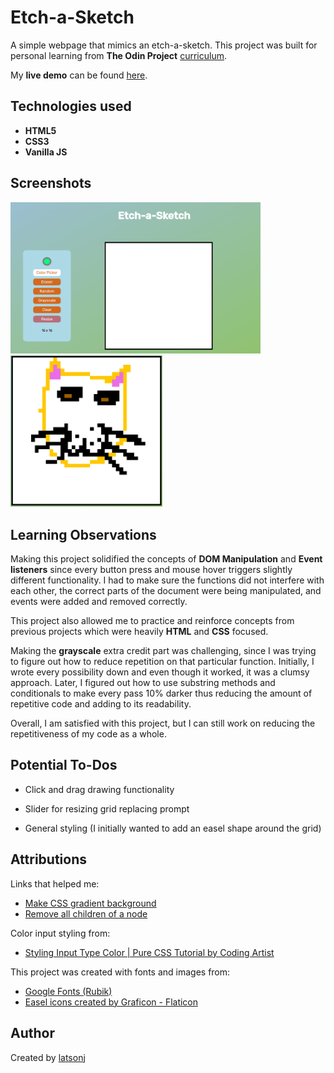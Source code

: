 # Etch-a-Sketch

A simple webpage that mimics an etch-a-sketch. This project was built for personal learning from **The Odin Project** [curriculum](https://www.theodinproject.com/lessons/foundations-etch-a-sketch).

My **live demo** can be found [here](https://latsonj.github.io/etch-a-sketch/).

## Technologies used

 - **HTML5**
 - **CSS3**
 - **Vanilla JS**

## Screenshots

  <img src="./images/READMEdemo1.png" alt="Screenshot of live demo Etch-a-sketch page" width="400px"/> <img src="./images/READMEcat.png" alt="Screenshot of live demo - cat pixel art" height="242.5"/>

## Learning Observations

Making this project solidified the concepts of **DOM Manipulation** and **Event listeners** since every button press and mouse hover triggers slightly different functionality. I had to make sure the functions did not interfere with each other, the correct parts of the document were being manipulated, and events were added and removed correctly.

This project also allowed me to practice and reinforce concepts from previous projects which were heavily **HTML** and **CSS** focused.

Making the **grayscale** extra credit part was challenging, since I was trying to figure out how to reduce repetition on that particular function. Initially, I wrote every possibility down and even though it worked, it was a clumsy approach. Later, I figured out how to use substring methods and conditionals to make every pass 10% darker thus reducing the amount of repetitive code and adding to its readability.

Overall, I am satisfied with this project, but I can still work on reducing the repetitiveness of my code as a whole.

## Potential To-Dos

  - Click and drag drawing functionality

  - Slider for resizing grid replacing prompt

  - General styling (I initially wanted to add an easel shape around the grid)

## Attributions

Links that helped me:

  - [Make CSS gradient background](https://stackoverflow.com/questions/2869212/css3-gradient-background-set-on-body-doesnt-stretch-but-instead-repeats)
  - [Remove all children of a node](https://medium.com/front-end-weekly/remove-all-children-of-the-node-in-javascript-968ad8f120eb)

Color input styling from:

  - [Styling Input Type Color | Pure CSS Tutorial by Coding Artist](https://codingartistweb.com/2021/09/styling-input-type-color-pure-css-tutorial/)

This project was created with fonts and images from:

 - [Google Fonts (Rubik)](https://fonts.google.com/)
 - [Easel icons created by Graficon - Flaticon](https://www.flaticon.com/free-icons/easel)

## Author

Created by [latsonj](https://github.com/latsonj)